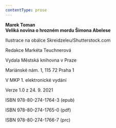 ```yaml
---
contentType: prose
---
```


**Marek Toman  
Veliká novina o hrozném mordu Šimona Abelese**

Ilustrace na obálce Skreidzeleu/Shutterstock.com

  

Redakce Markéta Teuchnerová

Vydala Městská knihovna v Praze

  

Mariánské nám. 1, 115 72 Praha 1

V MKP 1. elektronické vydání

  

Verze 1.0 z 24. 9. 2021

ISBN 978-80-274-1764-3 (epub)

  

ISBN 978-80-274-1765-0 (pdf)

  

ISBN 978-80-274-1766-7 (prc)
